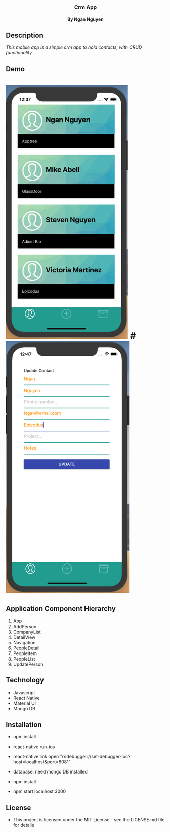 <h3 align="center"> Crm App </h3>
<h4 align="center"> By Ngan Nguyen </h4>

## Description

_This mobile app is a simple crm app to hold contacts, with CRUD functionality._

## Demo

# ![tree](./src/images/Demo.png) # ![tree](./src/images/Update.png)

## Application Component Hierarchy
1. App
2. AddPerson
3. CompanyList
4. DetailView
5. Navigation
6. PeopleDetail
7. PeopleItem
8. PeopleList
9. UpdatePerson

## Technology
* Javascript
* React Native
* Material UI
* Mongo DB

## Installation
* npm install 
* react-native run-ios 
* react-native link open "rndebugger://set-debugger-loc?host=localhost&port=8081"

* database: need mongo DB installed 
* npm install 
* npm start localhost 3000

## License
* This project is licensed under the MIT License - see the LICENSE.md file for details
